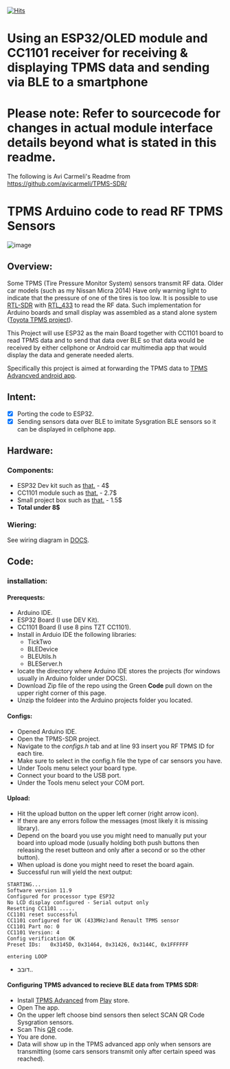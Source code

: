 [![Hits](https://hits.sh/github.com/nlroth/ESP32-TPMS-SDR-BLE-I2C-SPI-all_in_one/hits.svg)](https://hits.sh/github.com/nlroth/ESP32-TPMS-SDR-BLE-I2C-SPI-all_in_one/hits/)

# Using an ESP32/OLED module and CC1101 receiver for receiving & displaying TPMS data and sending via BLE to a smartphone

# Please note: Refer to sourcecode for changes in actual module interface details beyond what is stated in this readme.

The following is Avi Carmeli's Readme from https://github.com/avicarmeli/TPMS-SDR/ 
# TPMS Arduino code to read RF TPMS Sensors
![image](https://github.com/avicarmeli/TPMS-SDR/assets/32562196/2d5f958e-7c0f-45a7-ba11-a033dc294d37)

## Overview:
Some TPMS (Tire Pressure Monitor System) sensors transmit RF data. Older car models (such as my Nissan Micra 2014) Have only warning light to indicate that the pressure of one of the tires is too low.
It is possible to use [RTL-SDR](https://github.com/topics/rtl-sdr) with [RTL_433](https://github.com/merbanan/rtl_433) to read the RF data.
Such implementation for Arduino boards and small display was assembled as a stand alone system ([Toyota TPMS project](https://www.hackster.io/jsmsolns/arduino-tpms-tyre-pressure-display-b6e544#toc-about-tpms-2)).

This Project will use ESP32 as the main Board together with CC1101 board to read TPMS data and to send that data over BLE so that data would be received by either cellphone or Android car multimedia app that would display the data and generate needed alerts.

Specifically this project is aimed at forwarding the TPMS data to [TPMS Advancved android app](https://github.com/VincentMasselis/TPMS-advanced).

## Intent:
- [X] Porting the code to ESP32.
- [X] Sending sensors data over BLE to imitate Sysgration BLE sensors so it can be displayed in cellphone app.

## Hardware:
### Components:
- ESP32 Dev kit such as [that.](https://www.aliexpress.com/item/1005001929935550.html?spm=a2g0o.order_list.order_list_main.70.2fcd1802a3JqO6)   -  4$
- CC1101 module such as [that.](https://www.aliexpress.com/item/1005006427924521.html?spm=a2g0o.productlist.main.3.4606552dDUIADI&algo_pvid=f668fbe3-3ef8-466c-aa06-0833614c0e76&algo_exp_id=f668fbe3-3ef8-466c-aa06-0833614c0e76-1&pdp_npi=4%40dis%21USD%218.08%212.66%21%21%2158.41%2119.20%21%40211b600b17183703870547694e856b%2112000037133340091%21sea%21IL%21127988983%21&curPageLogUid=XNWVIg16GNX4&utparam-url=scene%3Asearch%7Cquery_from%3A)  -  2.7$
- Small project box such as [that.](https://www.aliexpress.com/item/1005002656761229.html?spm=a2g0o.productlist.main.3.7e095ac2loF4tA&algo_pvid=e90d0fae-e5b0-4320-add7-939ad7654e35&algo_exp_id=e90d0fae-e5b0-4320-add7-939ad7654e35-1&pdp_npi=4%40dis%21USD%211.48%211.48%21%21%211.48%211.48%21%402103890917183704834184112e225e%2112000021581992889%21sea%21IL%21127988983%21&curPageLogUid=opAaPjyhCFQs&utparam-url=scene%3Asearch%7Cquery_from%3A)  -  1.5$
- **Total                under 8$**

### Wiering:
See wiring diagram in [DOCS](https://github.com/avicarmeli/TPMS-SDR/blob/main/Docs/ESP-SDR%20connection%20diagram.md).

## Code:
### installation:
#### Prerequests:
- Arduino IDE.
- ESP32 Board (I use DEV Kit).
- CC1101 Board (I use 8 pins TZT CC1101).
- Install in Arduio IDE the following libraries:
  - TickTwo
  - BLEDevice
  - BLEUtils.h
  - BLEServer.h
- locate the directory where Arduino IDE stores the projects (for windows usually in Arduino folder under DOCS).
- Download Zip file of the repo using the Green **Code** pull down on the upper right corner of this page.
- Unzip the foldeer into the Arduino projects folder you located.

#### Configs:
- Opened Arduino IDE.
- Open the TPMS-SDR project.
- Navigate to the *configs.h* tab and at line 93 insert you RF TPMS ID for each tire.
- Make sure to select in the config.h file the type of car sensors you have.
- Under Tools menu select your board type.
- Connect your board to the USB port.
- Under the Tools menu select your COM port.

#### Upload:
- Hit the upload button on the upper left corner (right arrow icon).
- If there are any errors follow the messages (most likely it is missing library).
- Depend on the board you use you might need to manually put your board into upload mode (usually holding both push buttons then releasing the reset butteon and only after a second or so the other button).
- When upload is done you might need to reset the board again.
- Successful run will yield the next output:

~~~
STARTING...
Software version 11.9
Configured for processor type ESP32
No LCD display configured - Serial output only
Resetting CC1101 .....
CC1101 reset successful
CC1101 configured for UK (433MHz)and Renault TPMS sensor
CC1101 Part no: 0
CC1101 Version: 4
Config verification OK
Preset IDs:   0x3145D, 0x31464, 0x31426, 0x3144C, 0x1FFFFFF
             
entering LOOP
 ~~~
- דובב..

#### Configuring TPMS advanced to recieve BLE data from TPMS SDR:
- Install [TPMS Advanced](https://github.com/VincentMasselis/TPMS-advanced/tree/dedad01dee84f4cdff2c9a677efd3221a9e1d25d) from [Play](https://play.google.com/store/apps/details?id=com.masselis.tpmsadvanced) store.
- Open The app.
- On the upper left choose bind sensors then select SCAN QR Code Sysgration sensors.
- Scan This [QR](https://github.com/avicarmeli/TPMS-SDR/blob/main/Docs/TPMS%20Advanced%20QR%20code%20Format.md) code.
- You are done.
- Data will show up in the TPMS advanced app only when sensors are transmitting (some cars sensors transmit only after certain speed was reached).
